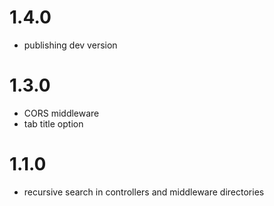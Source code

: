 # 1.4.0
- publishing dev version

# 1.3.0
- CORS middleware
- tab title option

# 1.1.0
- recursive search in controllers and middleware directories
